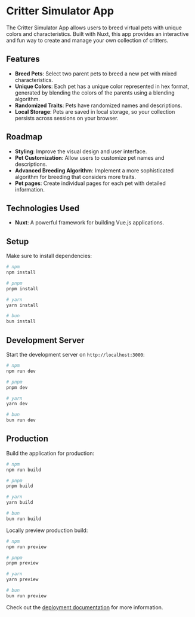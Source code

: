 # Critter Simulator App

The Critter Simulator App allows users to breed virtual pets with unique colors and characteristics. Built with Nuxt, this app provides an interactive and fun way to create and manage your own collection of critters.

## Features

- **Breed Pets**: Select two parent pets to breed a new pet with mixed characteristics.
- **Unique Colors**: Each pet has a unique color represented in hex format, generated by blending the colors of the parents using a blending algorithm.
- **Randomized Traits**: Pets have randomized names and descriptions.
- **Local Storage**: Pets are saved in local storage, so your collection persists across sessions on your browser.

## Roadmap
- **Styling**: Improve the visual design and user interface.
- **Pet Customization**: Allow users to customize pet names and descriptions.
- **Advanced Breeding Algorithm**: Implement a more sophisticated algorithm for breeding that considers more traits.
- **Pet pages**: Create individual pages for each pet with detailed information.

## Technologies Used
- **Nuxt**: A powerful framework for building Vue.js applications.

## Setup

Make sure to install dependencies:

```bash
# npm
npm install

# pnpm
pnpm install

# yarn
yarn install

# bun
bun install
```

## Development Server

Start the development server on `http://localhost:3000`:

```bash
# npm
npm run dev

# pnpm
pnpm dev

# yarn
yarn dev

# bun
bun run dev
```

## Production

Build the application for production:

```bash
# npm
npm run build

# pnpm
pnpm build

# yarn
yarn build

# bun
bun run build
```

Locally preview production build:

```bash
# npm
npm run preview

# pnpm
pnpm preview

# yarn
yarn preview

# bun
bun run preview
```

Check out the [deployment documentation](https://nuxt.com/docs/getting-started/deployment) for more information.

